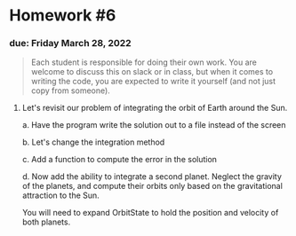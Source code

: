 # Homework #6

### due: Friday March 28, 2022

> Each student is responsible for doing their own work.  You are welcome to
> discuss this on slack or in class, but when it comes to writing the code,
> you are expected to write it yourself (and not just copy from someone).

1. Let's revisit our problem of integrating the orbit of Earth around the Sun.

   a. Have the program write the solution out to a file instead of the screen

   b. Let's change the integration method

   c. Add a function to compute the error in the solution

   d. Now add the ability to integrate a second planet.  Neglect the
      gravity of the planets, and compute their orbits only based on the
      gravitational attraction to the Sun.

      You will need to expand OrbitState to hold the position and
      velocity of both planets.
